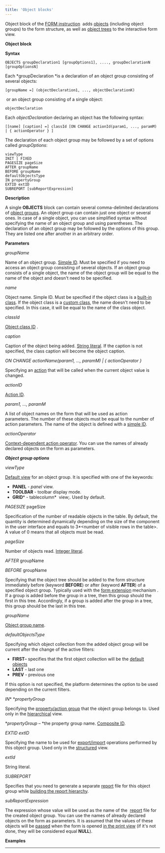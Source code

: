 ```yaml
---
title: 'Object blocks'
---
```


Object block of the [FORM instruction](FORM_instruction.md)  adds [objects](#Objectblocks-objects) (including object groups) to the form structure, as well as [object trees](#Objectblocks-tree) to the interactive form view.

**Object block**

**Syntax**

    OBJECTS groupDeclaration1 [groupOptions1], ...., groupDeclarationN [groupOptionsN]

Each *groupDeclaration *is a declaration of an object group consisting of several objects:

    [groupName =] (objectDeclaration1, ..., objectDeclarationK)

 or an object group consisting of a single object:

    objectDeclaration

Each *objectDeclaration* declaring an object has the following syntax:

    [[name] [caption] =] classId [ON CHANGE actionId(param1, ..., paramM) | { actionOperator } ]

The declaration of each object group may be followed by a set of options called *groupOptions*:

    viewType
    INIT | FIXED
    PAGESIZE pageSize 
    AFTER groupName
    BEFORE groupName
    defaultObjectsType
    IN propertyGroup
    EXTID extID
    SUBREPORT [subReportExpression]

**Description**

A single **OBJECTS** block can contain several comma-delimited declarations of [object groups](Interactive-view_1573071.html#Interactiveview-objects). An object group can contain just one object or several ones. In case of a single object, you can use simplified syntax without specifying the name of an object group and using parentheses. The declaration of an object group may be followed by the options of this group. They are listed one after another in an arbitrary order.

**Parameters**

*groupName*

Name of an object group. [Simple ID](IDs_1573053.html#IDs-id). Must be specified if you need to access an object group consisting of several objects. If an object group consists of a single object, the name of the object group will be equal to the name of the object and doesn't need to be specified.

*name*

Object name. Simple ID. Must be specified if the object class is a [built-in class](Built-in_classes.md). If the object class is a [custom class](User_classes.md), the name doesn't need to be specified. In this case, it will be equal to the name of the class object. 

*classId*

[Object class ID](IDs_1573053.html#IDs-classid) . 

*caption*

Caption of the object being added. [String literal](Literals_35521071.html#Literals-strliteral). If the caption is not specified, the class caption will become the object caption.

*ON CHANGE actionName(param1, ..., paramM) | { actionOperator }*

Specifying an [action](Actions.md) that will be called when the current object value is changed.

*actionID*

[Action ID](IDs_1573053.html#IDs-propertyid).

*param1, ..., paramM*

A list of object names on the form that will be used as action parameters. The number of these objects must be equal to the number of action parameters. The name of the object is defined with a [simple ID](IDs_1573053.html#IDs-id-Идентификаторы-id).

*actionOperator*

[Context-dependent action operator](Action-operator_36307157.html#Actionoperator-contextdependent). You can use the names of already declared objects on the form as parameters.

***Object group options***

*viewType*

[Default view](Interactive-view_1573071.html#Interactiveview-defaultPropertyView) for an object group. It is specified with one of the keywords:

-   **PANEL** - *panel* view.
-   **TOOLBAR** - toolbar display mode.
-   **GRID*** - tablecolumn*  view;. Used by default.

*PAGESIZE* pageSize

Specification of the number of readable objects in the table. By default, the quantity is determined dynamically depending on the size of the component in the user interface and equals to 3\*&lt;number of visible rows in the table&gt;. A value of 0 means that all objects must be read.

*pageSize*

Number of objects read. [Integer literal](Literals_35521071.html#Literals-intliteral).

*AFTER* groupName

*BEFORE* groupName

Specifying that the object tree should be added to the form structure immediately before (keyword **BEFORE**) or after (keyword **AFTER**) of a specified object group. Typically used with the [form extension](Form_extension.md) mechanism . If a group is added before the group in a tree, then this group should the first in this tree. Accordingly, if a group is added after the group in a tree, this group should be the last in this tree.

*groupName*

[Object group name](#Objectblocks-groupName). 

*defaultObjectsType*

Specifying which object collection from the added object group will be current after the change of the active filters:

-   **FIRST**– specifies that the first object collection will be the [default objects](Interactive-view_1573071.html#Interactiveview-defaultobject)
-   **LAST** - last one
-   **PREV** - previous one

If this option is not specified, the platform determines the option to be used depending on the current filters.

*IN** **propertyGroup*

Specifying the [property/action group](Groups_of_properties_and_actions.md) that the object group belongs to. Used only in the [hierarchical](Structured-view_29884537.html#Structuredview-hierarchy) view.

**propertyGroup* – *the property group name. [Composite ID](IDs_1573053.html#IDs-cid).

*EXTID extID*

Specifying the name to be used for [export/import](Structured-view_29884537.html#Structuredview-extid) operations performed by this object group. Used only in the [structured](Structured_view.md) view.

*extId*

String literal.

*SUBREPORT*

Specifies that you need to generate a separate [report](Print_view.md) file for this object group while [building the report hierarchy](Print-view_1573073.html#Printview-buildhierarchy).

*subReportExpression*

The expression whose value will be used as the name of the  [report](Print_view.md) file for the created object group. You can use the names of already declared objects on the form as parameters. It is assumed that the values of these objects will be [passed](Open-form_3014672.html#Openform-params) when the form is opened [in the print view](In_a_print_view_PRINT_.md) (if it's not done, they will be considered equal **NULL**).

**Examples**

****************



  
